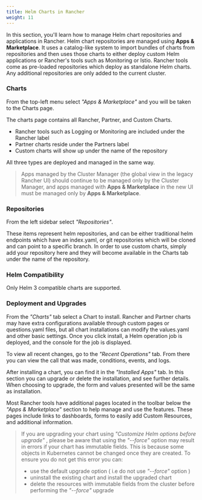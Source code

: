 ```yaml
---
title: Helm Charts in Rancher
weight: 11
---
```


In this section, you'll learn how to manage Helm chart repositories and applications in Rancher. Helm chart repositories are managed using **Apps & Marketplace**. It uses a catalog-like system to import bundles of charts from repositories and then uses those charts to either deploy custom Helm applications or Rancher's tools such as Monitoring or Istio. Rancher tools come as pre-loaded repositories which deploy as standalone Helm charts. Any additional repositories are only added to the current cluster.

### Charts

From the top-left menu select _"Apps & Marketplace"_ and you will be taken to the Charts page.

The charts page contains all Rancher, Partner, and Custom Charts.

* Rancher tools such as Logging or Monitoring are included under the Rancher label
* Partner charts reside under the Partners label
* Custom charts will show up under the name of the repository

All three types are deployed and managed in the same way.

> Apps managed by the Cluster Manager (the global view in the legacy Rancher UI) should continue to be managed only by the Cluster Manager, and apps managed with **Apps & Marketplace** in the new UI must be managed only by **Apps & Marketplace**.

### Repositories

From the left sidebar select _"Repositories"_.

These items represent helm repositories, and can be either traditional helm endpoints which have an index.yaml, or git repositories which will be cloned and can point to a specific branch. In order to use custom charts, simply add your repository here and they will become available in the Charts tab under the name of the repository.


### Helm Compatibility

Only Helm 3 compatible charts are supported.


### Deployment and Upgrades

From the _"Charts"_ tab select a Chart to install. Rancher and Partner charts may have extra configurations available through custom pages or questions.yaml files, but all chart installations can modify the values.yaml and other basic settings. Once you click install, a Helm operation job is deployed, and the console for the job is displayed.

To view all recent changes, go to the _"Recent Operations"_ tab. From there you can view the call that was made, conditions, events, and logs.

After installing a chart, you can find it in the _"Installed Apps"_ tab. In this section you can upgrade or delete the installation, and see further details. When choosing to upgrade, the form and values presented will be the same as installation.

Most Rancher tools have additional pages located in the toolbar below the _"Apps & Marketplace"_ section to help manage and use the features. These pages include links to dashboards, forms to easily add Custom Resources, and additional information.

> If you are upgrading your chart using _"Customize Helm options before upgrade"_ , please be aware that using the _"--force"_ option may result in errors if your chart has immutable fields. This is because some objects in Kubernetes cannot be changed once they are created. To ensure you do not get this error you can:
> 
>  * use the default upgrade option ( i.e do not use _"--force"_ option )
>  * uninstall the existing chart and install the upgraded chart
>  * delete the resources with immutable fields from the cluster before performing the _"--force"_ upgrade

